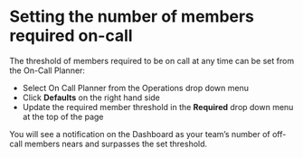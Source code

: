 # Setting the number of members required on-call

The threshold of members required to be on call at any time can be set from the On-Call Planner:

* Select On Call Planner from the Operations drop down menu
* Click **Defaults** on the right hand side
* Update the required member threshold in the **Required** drop down menu at the top of the page

  
You will see a notification on the Dashboard as your team’s number of off-call members nears and surpasses the set threshold.

